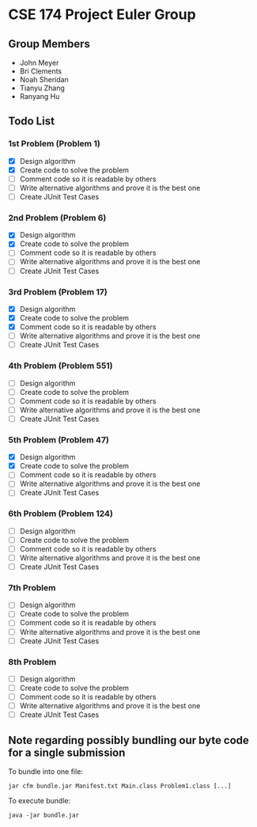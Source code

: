 CSE 174 Project Euler Group
===========================

## Group Members

 - John Meyer
 - Bri Clements
 - Noah Sheridan
 - Tianyu Zhang
 - Ranyang Hu

## Todo List
### 1st Problem (Problem 1)

 - [x] Design algorithm
 - [x] Create code to solve the problem
 - [ ] Comment code so it is readable by others
 - [ ] Write alternative algorithms and prove it is the best one
 - [ ] Create JUnit Test Cases

### 2nd Problem (Problem 6)

 - [x] Design algorithm
 - [x] Create code to solve the problem
 - [ ] Comment code so it is readable by others
 - [ ] Write alternative algorithms and prove it is the best one
 - [ ] Create JUnit Test Cases

### 3rd Problem (Problem 17)

 - [x] Design algorithm
 - [x] Create code to solve the problem
 - [x] Comment code so it is readable by others
 - [ ] Write alternative algorithms and prove it is the best one
 - [ ] Create JUnit Test Cases

### 4th Problem (Problem 551)

 - [ ] Design algorithm
 - [ ] Create code to solve the problem
 - [ ] Comment code so it is readable by others
 - [ ] Write alternative algorithms and prove it is the best one
 - [ ] Create JUnit Test Cases

### 5th Problem (Problem 47)

 - [x] Design algorithm
 - [x] Create code to solve the problem
 - [ ] Comment code so it is readable by others
 - [ ] Write alternative algorithms and prove it is the best one
 - [ ] Create JUnit Test Cases

### 6th Problem (Problem 124)

 - [ ] Design algorithm
 - [ ] Create code to solve the problem
 - [ ] Comment code so it is readable by others
 - [ ] Write alternative algorithms and prove it is the best one
 - [ ] Create JUnit Test Cases

### 7th Problem

 - [ ] Design algorithm
 - [ ] Create code to solve the problem
 - [ ] Comment code so it is readable by others
 - [ ] Write alternative algorithms and prove it is the best one
 - [ ] Create JUnit Test Cases

### 8th Problem

 - [ ] Design algorithm
 - [ ] Create code to solve the problem
 - [ ] Comment code so it is readable by others
 - [ ] Write alternative algorithms and prove it is the best one
 - [ ] Create JUnit Test Cases

## Note regarding possibly bundling our byte code for a single submission
To bundle into one file:
```
jar cfm bundle.jar Manifest.txt Main.class Problem1.class [...]
```

To execute bundle:
```
java -jar bundle.jar
```
